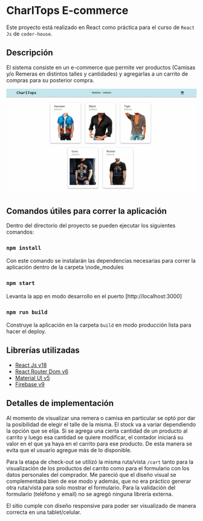 # CharlTops E-commerce

Este proyecto está realizado en React como práctica para el curso de `React Js` de `coder-house`.

## Descripción

El sistema consiste en un e-commerce que permite ver productos (Camisas y/o Remeras en distintos talles y cantidades) y agregarlas a un carrito de compras para su posterior compra.

![GIF de demostración.](/public/e-commerce.gif "Demo de una compra.")

## Comandos útiles para correr la aplicación

Dentro del directorio del proyecto se pueden ejecutar los siguientes comandos:

### `npm install`

Con este comando se instalarán las dependencias necesarias para correr la aplicación dentro de la carpeta \node_modules

### `npm start`

Levanta la app en modo desarrollo en el puerto [http://localhost:3000]

### `npm run build`

Construye la aplicación en la carpeta `build` en modo producción lista para hacer el deploy.

## Librerías utilizadas

* [React Js v18](https://reactjs.org)
* [React Router Dom v6](https://reactrouter.com/docs/en/v6)
* [Material UI v5](https://mui.com/)
* [Firebase v9](https://firebase.google.com/)

## Detalles de implementación

Al momento de visualizar una remera o camisa en particular se optó por dar la posibilidad de elegir el talle de la misma. El stock va a variar dependiendo la opción que se elija. 
Si se agrega una cierta cantidad de un producto al carrito y luego esa cantidad se quiere modificar, el contador iniciará su valor en el que ya haya en el carrito para ese producto. De esta manera se evita que el usuario agregue más de lo disponible.

Para la etapa de check-out se utilizó la misma ruta/vista `/cart` tanto para la visualización de los productos del carrito como para el formulario con los datos personales del comprador. Me pareció que el diseño visual se complementaba bien de ese modo y además, que no era práctico generar otra ruta/vista para solo mostrar el formulario.
Para la validación del formulario (teléfono y email) no se agregó ninguna librería externa.

El sitio cumple con diseño responsive para poder ser visualizado de manera correcta en una tablet/celular.